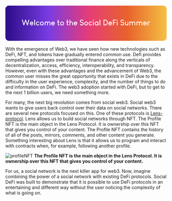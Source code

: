 
<p align="center">
 <a href="https://socialdefi3.fly.dev/"><img src="../assets/header.png" ></a>
</p>

With the emergence of Web3, we have seen how new technologies such as DeFi, NFT, and tokens have gradually entered common use. Defi provides compelling advantages over traditional finance along the verticals of decentralization, access, efficiency, interoperability, and transparency. However, even with these advantages and the advancement of Web3, the common user misses the great opportunity that exists in DeFi due to the difficulty in the user experience, complexity, and the number of things to do and information on DeFi. The web3 adoption started with DeFi, but to get to the next 1 billion users, we need something more. 

For many, the next big revolution comes from social web3. Social web3 wants to give users back control over their data on social networks. There are several new protocols focused on this. One of these protocols is [Lens-protocol](https://docs.lens.xyz/docs/what-is-lens). Lens allows us to build social networks through NFT. The Profile NFT is the main object in the Lens Protocol. It is ownership over this NFT that gives you control of your content. The Profile NFT contains the history of all of the posts, mirrors, comments, and other content you generate. Something interesting about Lens is that it allows us to program and interact with contracts when, for example, following another profile.

![profileNFT](https://i.ibb.co/hDCTRrB/Group-23.png)
<b>The Profile NFT is the main object in the Lens Protocol. It is ownership over this NFT that gives you control of your content. </b>

For us, a social network is the next killer app for web3. Now, imagine combining the power of a social network with existing DeFi protocols. Social DeFi was built to demonstrate that it is possible to use DeFi protocols in an entertaining and different way without the user noticing the complexity of what is going on.
